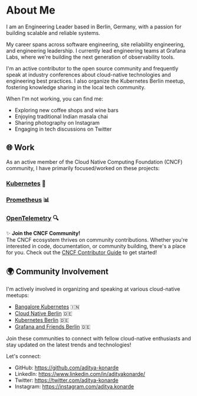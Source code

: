 # About Me

I am an Engineering Leader based in Berlin, Germany, with a passion for building scalable and reliable systems.

My career spans across software engineering, site reliability engineering, and engineering leadership. I currently lead engineering teams at Grafana Labs, where we're building the next generation of observability tools.

I'm an active contributor to the open source community and frequently speak at industry conferences about cloud-native technologies and engineering best practices. I also organize the Kubernetes Berlin meetup, fostering knowledge sharing in the local tech community.

When I'm not working, you can find me:
- Exploring new coffee shops and wine bars
- Enjoying traditional Indian masala chai
- Sharing photography on Instagram
- Engaging in tech discussions on Twitter

## 🌐 Work

As an active member of the Cloud Native Computing Foundation (CNCF) community, I have primarily focused/worked on these projects:

### [Kubernetes](https://kubernetes.io) 🐳
### [Prometheus](https://prometheus.io) 📊
### [OpenTelemetry](https://opentelemetry.io) 🔍

✨ **Join the CNCF Community!**  
The CNCF ecosystem thrives on community contributions. Whether you're interested in code, documentation, or community building, there's a place for you. Check out the [CNCF Contributor Guide](https://contribute.cncf.io/) to get started!

## 🌍 Community Involvement

I'm actively involved in organizing and speaking at various cloud-native meetups:

- [Bangalore Kubernetes](https://www.meetup.com/kubernetes-openshift-India-Meetup/) 🇮🇳
- [Cloud Native Berlin](https://www.meetup.com/cloud-native-computing-berlin/) 🇩🇪
- [Kubernetes Berlin](https://www.meetup.com/berlin-kubernetes-meetup/) 🇩🇪
- [Grafana and Friends Berlin](https://www.meetup.com/grafana-and-friends-berlin/) 🇩🇪

Join these communities to connect with fellow cloud-native enthusiasts and stay updated on the latest trends and technologies!

Let's connect:
- GitHub: https://github.com/aditya-konarde
- LinkedIn: https://www.linkedin.com/in/adityakonarde/
- Twitter: https://twitter.com/aditya-konarde
- Instagram: https://instagram.com/aditya.konarde
